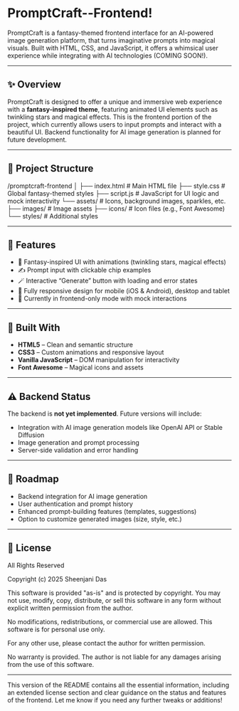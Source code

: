 # PromptCraft--Frontend!
PromptCraft is a fantasy-themed frontend interface for an AI-powered image generation platform, that turns imaginative prompts into magical visuals. Built with HTML, CSS, and JavaScript, it offers a whimsical user experience while integrating with AI technologies (COMING SOON!).

---

## ✨ Overview

PromptCraft is designed to offer a unique and immersive web experience with a **fantasy-inspired theme**, featuring animated UI elements such as twinkling stars and magical effects. This is the frontend portion of the project, which currently allows users to input prompts and interact with a beautiful UI. Backend functionality for AI image generation is planned for future development.

---

## 📁 Project Structure
/promptcraft-frontend
│
├── index.html          # Main HTML file
├── style.css           # Global fantasy-themed styles
├── script.js           # JavaScript for UI logic and mock interactivity
└── assets/             # Icons, background images, sparkles, etc.
    ├── images/         # Image assets
    ├── icons/          # Icon files (e.g., Font Awesome)
    └── styles/         # Additional styles

---

## 🚀 Features

- 🧙 Fantasy-inspired UI with animations (twinkling stars, magical effects)
- ✍️ Prompt input with clickable chip examples
- 🪄 Interactive “Generate” button with loading and error states
- 📱 Fully responsive design for mobile (iOS & Android), desktop and tablet
- 🧪 Currently in frontend-only mode with mock interactions

---

## 🔧 Built With

- **HTML5** – Clean and semantic structure
- **CSS3** – Custom animations and responsive layout
- **Vanilla JavaScript** – DOM manipulation for interactivity
- **Font Awesome** – Magical icons and assets

---

## ⚠️ Backend Status

The backend is **not yet implemented**. Future versions will include:

- Integration with AI image generation models like OpenAI API or Stable Diffusion
- Image generation and prompt processing
- Server-side validation and error handling

---

## 🎯 Roadmap

- Backend integration for AI image generation
- User authentication and prompt history
- Enhanced prompt-building features (templates, suggestions)
- Option to customize generated images (size, style, etc.)
  
---

## 📜 License

All Rights Reserved

Copyright (c) 2025 Sheenjani Das

This software is provided "as-is" and is protected by copyright. You may not use, modify, copy, distribute, or sell this software in any form without explicit written permission from the author.

No modifications, redistributions, or commercial use are allowed. This software is for personal use only.

For any other use, please contact the author for written permission.

No warranty is provided. The author is not liable for any damages arising from the use of this software.

---

This version of the README contains all the essential information, including an extended license section and clear guidance on the status and features of the frontend. Let me know if you need any further tweaks or additions!

